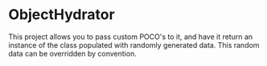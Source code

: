 ObjectHydrator
==============

This project allows you to pass custom POCO's to it, and have it return an instance of the class populated with randomly generated data. This random data can be overridden by convention.
